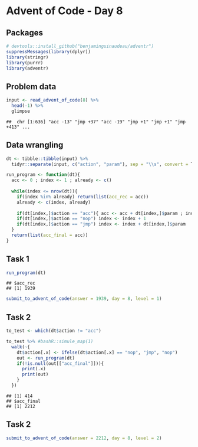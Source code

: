 Advent of Code - Day 8
================

## Packages

``` r
# devtools::install_github("benjaminguinaudeau/adventr")
suppressMessages(library(dplyr))
library(stringr)
library(purrr)
library(adventr)
```

## Problem data

``` r
input <- read_advent_of_code(8) %>%
  head(-1) %>%
  glimpse
```

    ##  chr [1:636] "acc -13" "jmp +37" "acc -19" "jmp +1" "jmp +1" "jmp +413" ...

## Data wrangling

``` r
dt <- tibble::tibble(input) %>%
  tidyr::separate(input, c("action", "param"), sep = "\\s", convert = T)

run_program <- function(dt){
  acc <- 0 ; index <- 1 ; already <- c()
  
  while(index <= nrow(dt)){
    if(index %in% already) return(list(acc_rec = acc))
    already <- c(index, already)
    
    if(dt[index,]$action == "acc"){ acc <- acc + dt[index,]$param ; index <- index + 1 }
    if(dt[index,]$action == "nop") index <- index + 1
    if(dt[index,]$action == "jmp") index <- index + dt[index,]$param
  }
  return(list(acc_final = acc))
}
```

## Task 1

``` r
run_program(dt)
```

    ## $acc_rec
    ## [1] 1939

``` r
submit_to_advent_of_code(answer = 1939, day = 8, level = 1)
```

## Task 2

``` r
to_test <- which(dt$action != "acc")

to_test %>% #bashR::simule_map(1)
  walk(~{
    dt$action[.x] <- ifelse(dt$action[.x] == "nop", "jmp", "nop")
    out <- run_program(dt)
    if(!is.null(out[["acc_final"]])){
      print(.x)
      print(out)
    }
  })
```

    ## [1] 414
    ## $acc_final
    ## [1] 2212

## Task 2

``` r
submit_to_advent_of_code(answer = 2212, day = 8, level = 2)
```
